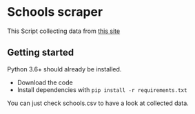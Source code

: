 # Schools scraper
This Script collecting data from [this site](https://www.swansea.gov.uk)

## Getting started 
Python 3.6+ should already be installed.
- Download the code
- Install dependencies with `pip install -r requirements.txt`

You can just check schools.csv to have a look at collected data.